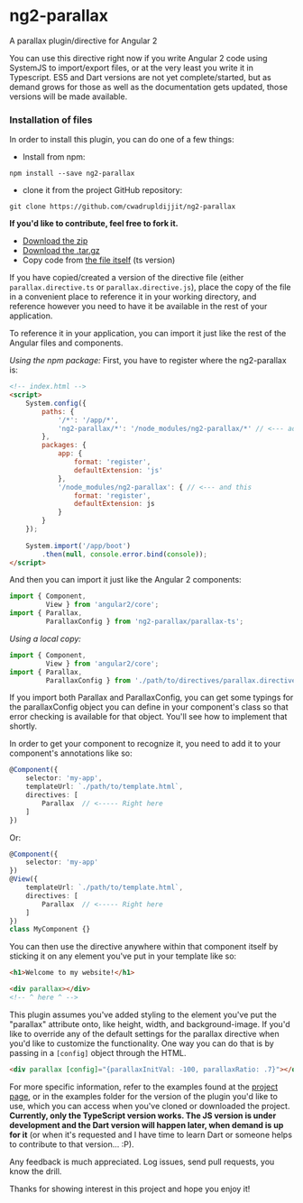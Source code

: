 # ng2-parallax
A parallax plugin/directive for Angular 2

You can use this directive right now if you write Angular 2 code using SystemJS to import/export files, or at the very least you write it in Typescript.  ES5 and Dart versions are not yet complete/started, but as demand grows for those as well as the documentation gets updated, those versions will be made available.


### Installation of files
In order to install this plugin, you can do one of a few things:

 - Install from npm:
```
npm install --save ng2-parallax
```
  - clone it from the project GitHub repository:
```
git clone https://github.com/cwadrupldijjit/ng2-parallax
```
**If you'd like to contribute, feel free to fork it.**
  - [Download the zip](http://github.com/cwadrupldijjit/ng2-parallax/zipball/master)
  - [Download the .tar.gz](http://github.com/cwadrupldijjit/ng2-parallax/tarball/master)
  - Copy code from [the file itself](https://raw.githubusercontent.com/cwadrupldijjit/ng2-parallax/master/examples/ts-ng2-parallax/app/parallax.directive.ts) (ts version)

If you have copied/created a version of the directive file (either `parallax.directive.ts` or `parallax.directive.js`), place the copy of the file in a convenient place to reference it in your working directory, and reference however you need to have it be available in the rest of your application.  

To reference it in your application, you can import it just like the rest of the Angular files and components.

_Using the npm package:_
First, you have to register where the ng2-parallax is:
```html
<!-- index.html -->
<script>
    System.config({
        paths: {
            '/*': '/app/*',
            'ng2-parallax/*': '/node_modules/ng2-parallax/*' // <--- add this
        },
        packages: {
            app: {
                format: 'register',
                defaultExtension: 'js'
            },
            '/node_modules/ng2-parallax': { // <--- and this
                format: 'register',
                defaultExtension: js
            }
        }
    });
    
    System.import('/app/boot')
        .then(null, console.error.bind(console));
</script>
```

And then you can import it just like the Angular 2 components:

```typescript
import { Component,
         View } from 'angular2/core';
import { Parallax,
         ParallaxConfig } from 'ng2-parallax/parallax-ts';
```

_Using a local copy:_
```typescript
import { Component,
         View } from 'angular2/core';
import { Parallax,
         ParallaxConfig } from './path/to/directives/parallax.directive';
```

If you import both Parallax and ParallaxConfig, you can get some typings for the parallaxConfig object you can define in your component's class so that error checking is available for that object.  You'll see how to implement that shortly.

In order to get your component to recognize it, you need to add it to your component's annotations like so:

```typescript
@Component({
    selector: 'my-app',
    templateUrl: `./path/to/template.html`,
    directives: [
        Parallax  // <----- Right here
    ]
})
```
Or:
```typescript
@Component({
    selector: 'my-app'
})
@View({
    templateUrl: `./path/to/template.html`,
    directives: [
        Parallax  // <----- Right here
    ]
})
class MyComponent {}
```

You can then use the directive anywhere within that component itself by sticking it on any element you've put in your template like so:
```html
<h1>Welcome to my website!</h1>

<div parallax></div>
<!-- ^ here ^ -->
```

This plugin assumes you've added styling to the element you've put the "parallax" attribute onto, like height, width, and background-image.  If you'd like to override any of the default settings for the parallax directive when you'd like to customize the functionality.  One way you can do that is by passing in a `[config]` object through the HTML.

```html
<div parallax [config]="{parallaxInitVal: -100, parallaxRatio: .7}"></div>
```

For more specific information, refer to the examples found at the [project page](http://cwadrupldijjit.com/ng2-parallax/ts-examples), or in the examples folder for the version of the plugin you'd like to use, which you can access when you've cloned or downloaded the project. **Currently, only the TypeScript version works.  The JS version is under development and the Dart version will happen later, when demand is up for it** (or when it's requested and I have time to learn Dart or someone helps to contribute to that version... :P).

Any feedback is much appreciated.  Log issues, send pull requests, you know the drill.

Thanks for showing interest in this project and hope you enjoy it!
